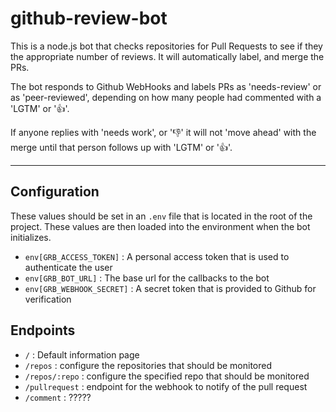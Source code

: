 # github-review-bot
This is a node.js bot that checks repositories for Pull Requests to see if they
the appropriate number of reviews. It will automatically label, and merge the PRs.

The bot responds to Github WebHooks and labels PRs as 'needs-review' or as
'peer-reviewed', depending on how many people had commented with a 'LGTM' or ':+1:'.

If anyone replies with 'needs work', or ':-1:' it will not 'move ahead' with
the merge until that person follows up with 'LGTM' or ':+1:'.

---

## Configuration

These values should be set in an `.env` file that is located in the root of the project. These
values are then loaded into the environment when the bot initializes.

- `env[GRB_ACCESS_TOKEN]` : A personal access token that is used to authenticate the user
- `env[GRB_BOT_URL]` : The base url for the callbacks to the bot
- `env[GRB_WEBHOOK_SECRET]` : A secret token that is provided to Github for verification


## Endpoints

- `/` : Default information page
- `/repos` : configure the repositories that should be monitored
- `/repos/:repo` : configure the specified repo that should be monitored
- `/pullrequest` : endpoint for the webhook to notify of the pull request
- `/comment` : ?????
